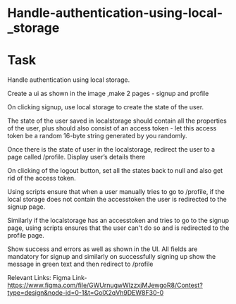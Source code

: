 ﻿# Handle-authentication-using-local-_storage
# Task

Handle authentication using local storage.

Create a ui as shown in the image ,make 2 pages - signup and profile

On clicking signup, use local storage to create the state of the user.

The state of the user saved in localstorage should contain all the properties of the user, plus should also consist of an access token - let this access token be a random 16-byte string generated by you randomly.

Once there is the state of user in the localstorage, redirect the user to a page called /profile. Display user’s details there

On clicking of the logout button, set all the states back to null and also get rid of the access token.

Using scripts ensure that when a user manually tries to go to /profile, if the local storage does not contain the accesstoken the user is redirected to the signup page.

Similarly if the localstorage has an accesstoken and tries to go to the signup page, using scripts ensures that the user can't do so and is redirected to the profile page.

Show success and errors as well as shown in the UI. All fields are mandatory for signup and similarly on successfully signing up show the message in green text and then redirect to /profile

Relevant Links:
Figma Link- https://www.figma.com/file/GWUrnugwWlzzxjMJewgoR8/Contest?type=design&node-id=0-1&t=GolX2qVh9DEW8F30-0
